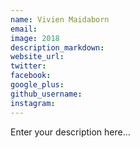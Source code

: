 ```yaml
---
name: Vivien Maidaborn
email:
image: 2018
description_markdown:
website_url:
twitter:
facebook:
google_plus:
github_username:
instagram:
---
```


Enter your description here...
